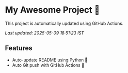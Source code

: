 # My Awesome Project 🚀

This project is automatically updated using GitHub Actions.

_Last updated: 2025-05-09 18:51:23 IST_

## Features
- Auto-update README using Python 🐍
- Auto Git push with GitHub Actions 🤖
